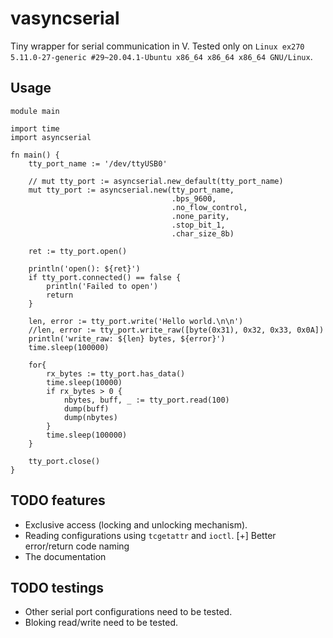 # vasyncserial
Tiny wrapper for serial communication in V.
Tested only on `Linux ex270 5.11.0-27-generic #29~20.04.1-Ubuntu x86_64 x86_64 x86_64 GNU/Linux`.

## Usage

```
module main

import time
import asyncserial

fn main() {
	tty_port_name := '/dev/ttyUSB0'

	// mut tty_port := asyncserial.new_default(tty_port_name)
	mut tty_port := asyncserial.new(tty_port_name,
									.bps_9600, 
									.no_flow_control,
									.none_parity,
									.stop_bit_1,
									.char_size_8b)

	ret := tty_port.open()

	println('open(): ${ret}')
	if tty_port.connected() == false {
		println('Failed to open')
		return
	}

	len, error := tty_port.write('Hello world.\n\n')
	//len, error := tty_port.write_raw([byte(0x31), 0x32, 0x33, 0x0A])
	println('write_raw: ${len} bytes, ${error}')
	time.sleep(100000)
	
	for{
		rx_bytes := tty_port.has_data()
		time.sleep(10000)
		if rx_bytes > 0 {
			nbytes, buff, _ := tty_port.read(100)
			dump(buff)
			dump(nbytes)
		}
		time.sleep(100000)
	}

	tty_port.close()
}
```

## TODO features
- Exclusive access (locking and unlocking mechanism).
- Reading configurations using `tcgetattr` and `ioctl`.
[+] Better error/return code naming
- The documentation

## TODO testings
- Other serial port configurations need to be tested.
- Bloking read/write need to be tested.